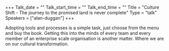 +++
Talk_date = ""
Talk_start_time = ""
Talk_end_time = ""
Title = "Culture Shift - The journey to the promised land is never complete"
Type = "talk"
Speakers = ["alan-duggan"]
+++

<p>Adopting tools and processes is a simple task, just choose from the menu and buy the book. Getting this into the minds of every team and every member of an enterprise scale organisation is another matter.
Where we are on our cultural transformation.</p>
